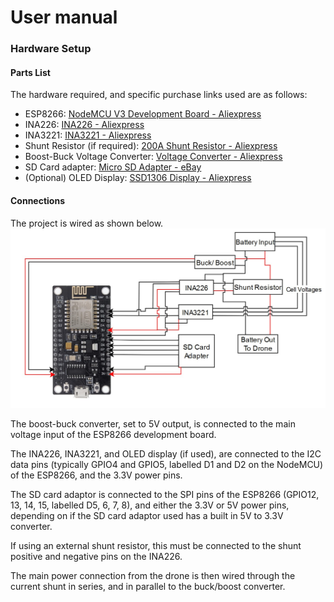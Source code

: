 # User manual

### Hardware Setup

#### Parts List
 The hardware required, and specific purchase links used are as follows:
* ESP8266: [NodeMCU V3 Development Board - Aliexpress](https://www.aliexpress.com/item/1005005977505151.html?spm=a2g0o.productlist.main.1.655chiCOhiCO1B&algo_pvid=433da9db-ed7b-415e-bc84-49cf7948839a&algo_exp_id=433da9db-ed7b-415e-bc84-49cf7948839a-0&pdp_npi=4%40dis%21GBP%214.94%211.44%21%21%2143.92%2112.74%21%40210387dd17111011633648628e4bcc%2112000035141219305%21sea%21UK%212110106883%21&curPageLogUid=qJJMcWGrdllf&utparam-url=scene%3Asearch%7Cquery_from%3A)
* INA226: [INA226 - Aliexpress](https://www.aliexpress.com/item/1005005181953704.html?spm=a2g0o.order_list.order_list_main.24.5d991802mwiEgH)
* INA3221: [INA3221 - Aliexpress](https://www.aliexpress.com/item/4000402618181.html?spm=a2g0o.order_list.order_list_main.25.5d991802mwiEgH)
* Shunt Resistor (if required): [200A Shunt Resistor - Aliexpress](https://www.aliexpress.com/item/4000102337577.html?spm=a2g0o.order_list.order_list_main.29.5d991802mwiEgH)
* Boost-Buck Voltage Converter: [Voltage Converter - Aliexpress](https://www.aliexpress.com/item/1005001543920467.html?spm=a2g0o.order_list.order_list_main.91.5d991802mwiEgH)
* SD Card adapter: [Micro SD Adapter - eBay](https://www.ebay.co.uk/itm/315076760549?itmmeta=01HSJSP52M2HR8TRWHBQ1T1ZY4&hash=item495c09d3e5:g:yQsAAOSwLgNf6xce&itmprp=enc%3AAQAJAAAAwFIXQLmJqMgz%2BVrKvFrqV33pFPrQOKBsBOYLL8Q0oky6pOhZ3r4Mbho63QA8hBbpK4QCfmjLtPNbvXtPbFQ0dYKZdBx28qidg1xHg7ddVpxnZi5FKbdb6Oav54Hm9uKP7iF9LzA3K88FnNTm91x%2FIfne7rWTiS6Pkn5OYbFvlck%2BxRWMSd%2FyYiNyZ3bx6YgKgkQX3INwiH1PLJaSdTmXXVvp0FuacbGnYsvMHcEMEIkb1HEUKGfhaVzMM5CntGD4Nw%3D%3D%7Ctkp%3ABk9SR9DR2NnMYw)
* (Optional) OLED Display: [SSD1306 Display - Aliexpress](https://www.aliexpress.com/item/1005001636414945.html?spm=a2g0o.order_detail.order_detail_item.8.45d3f19cuC47gj)

#### Connections
The project is wired as shown below.
![Wiring Diagram](/src/wiring-diagram.jpg "Wiring Diagram")

The boost-buck converter, set to 5V output, is connected to the main voltage input of the ESP8266 development board.

The INA226, INA3221, and OLED display (if used), are connected to the I2C data pins (typically GPIO4 and GPIO5, labelled D1 and D2 on the NodeMCU) of the ESP8266, and the 3.3V power pins.

The SD card adaptor is connected to the SPI pins of the ESP8266 (GPIO12, 13, 14, 15, labelled D5, 6, 7, 8), and either the 3.3V or 5V power pins, depending on if the SD card adaptor used has a built in 5V to 3.3V converter.

If using an external shunt resistor, this must be connected to the shunt positive and negative pins on the INA226.

The main power connection from the drone is then wired through the current shunt in series, and in parallel to the buck/boost converter.
